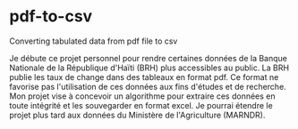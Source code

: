 # pdf-to-csv
Converting tabulated data from pdf file to csv

Je débute ce projet personnel pour rendre certaines données de la Banque Nationale de la République d'Haïti (BRH) plus accessibles au public. La BRH publie les taux de change dans des tableaux en format pdf. Ce format ne favorise pas l'utilisation de ces données aux fins d'études et de recherche. Mon projet vise à concevoir un algorithme pour extraire ces données en toute intégrité et les souvegarder en format excel. Je pourrai étendre le projet plus tard aux données du Ministère de l'Agriculture (MARNDR).
